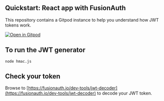 ## Quickstart: React app with FusionAuth

This repository contains a Gitpod instance to help you understand how JWT tokens work.

[![Open in Gitpod](https://gitpod.io/button/open-in-gitpod.svg)](https://gitpod.io/#https://github.com/synedra/fusionauth-example-javascript-jwt)

## To run the JWT generator

`node hmac.js`

## Check your token

Browse to [https://fusionauth.io/dev-tools/jwt-decoder](https://fusionauth.io/dev-tools/jwt-decoder) to decode your JWT token.

